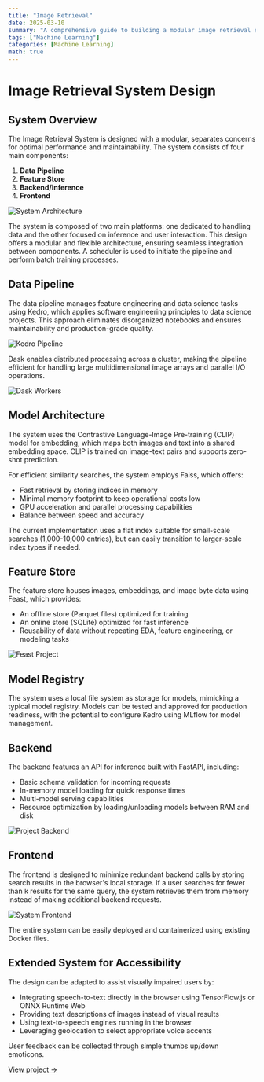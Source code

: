 ```yaml
---
title: "Image Retrieval"
date: 2025-03-10
summary: "A comprehensive guide to building a modular image retrieval system with CLIP embeddings and Faiss. This article details the complete architecture including data pipelines with Kedro and Dask, feature storage with Feast..."
tags: ["Machine Learning"]
categories: [Machine Learning]
math: true
---
```


# Image Retrieval System Design

## System Overview

The Image Retrieval System is designed with a modular, separates concerns for optimal performance and maintainability. The system consists of four main components:

1. **Data Pipeline**
2. **Feature Store**
3. **Backend/Inference**
4. **Frontend**

![System Architecture](/images/system_diag.jpg)

The system is composed of two main platforms: one dedicated to handling data and the other focused on inference and user interaction. This design offers a modular and flexible architecture, ensuring seamless integration between components. A scheduler is used to initiate the pipeline and perform batch training processes.

## Data Pipeline

The data pipeline manages feature engineering and data science tasks using Kedro, which applies software engineering principles to data science projects. This approach eliminates disorganized notebooks and ensures maintainability and production-grade quality.

![Kedro Pipeline](/images/kedro.png)

Dask enables distributed processing across a cluster, making the pipeline efficient for handling large multidimensional image arrays and parallel I/O operations.

![Dask Workers](/images/dask.png)

## Model Architecture

The system uses the Contrastive Language-Image Pre-training (CLIP) model for embedding, which maps both images and text into a shared embedding space. CLIP is trained on image-text pairs and supports zero-shot prediction.

For efficient similarity searches, the system employs Faiss, which offers:

- Fast retrieval by storing indices in memory
- Minimal memory footprint to keep operational costs low
- GPU acceleration and parallel processing capabilities
- Balance between speed and accuracy

The current implementation uses a flat index suitable for small-scale searches (1,000-10,000 entries), but can easily transition to larger-scale index types if needed.

## Feature Store

The feature store houses images, embeddings, and image byte data using Feast, which provides:

- An offline store (Parquet files) optimized for training
- An online store (SQLite) optimized for fast inference
- Reusability of data without repeating EDA, feature engineering, or modeling tasks

![Feast Project](/images/feast.png)

## Model Registry

The system uses a local file system as storage for models, mimicking a typical model registry. Models can be tested and approved for production readiness, with the potential to configure Kedro using MLflow for model management.

## Backend

The backend features an API for inference built with FastAPI, including:

- Basic schema validation for incoming requests
- In-memory model loading for quick response times
- Multi-model serving capabilities
- Resource optimization by loading/unloading models between RAM and disk

![Project Backend](/images/api.png)

## Frontend

The frontend is designed to minimize redundant backend calls by storing search results in the browser's local storage. If a user searches for fewer than k results for the same query, the system retrieves them from memory instead of making additional backend requests.

![System Frontend](/images/frontend.png)

The entire system can be easily deployed and containerized using existing Docker files.

## Extended System for Accessibility

The design can be adapted to assist visually impaired users by:

- Integrating speech-to-text directly in the browser using TensorFlow.js or ONNX Runtime Web
- Providing text descriptions of images instead of visual results
- Using text-to-speech engines running in the browser
- Leveraging geolocation to select appropriate voice accents

User feedback can be collected through simple thumbs up/down emoticons.

[View project →](https://github.com/SboneloMdluli/Multi-Modal-Image-Retrieval)
